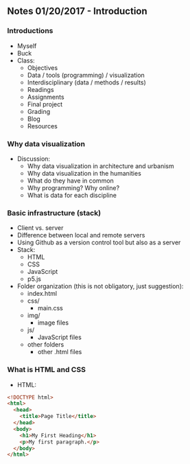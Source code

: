 ## Notes 01/20/2017 - Introduction

### Introductions
* Myself
* Buck
* Class:
  * Objectives
  * Data / tools (programming) / visualization
  * Interdisciplinary (data / methods / results)
  * Readings
  * Assignments
  * Final project
  * Grading
  * Blog
  * Resources

### Why data visualization
* Discussion:
  * Why data visualization in architecture and urbanism
  * Why data visualization in the humanities
  * What do they have in common
  * Why programming? Why online?
  * What is data for each discipline

### Basic infrastructure (stack)
* Client vs. server
* Difference between local and remote servers
* Using Github as a version control tool but also as a server
* Stack:
  * HTML
  * CSS
  * JavaScript
  * p5.js
* Folder organization (this is not obligatory, just suggestion):
  * index.html
  * css/
    * main.css
  * img/
    * image files
  * js/
    * JavaScript files
  * other folders
    * other .html files

### What is HTML and CSS
* HTML:
```html
<!DOCTYPE html>
<html>
  <head>
    <title>Page Title</title>
  </head>
  <body>
    <h1>My First Heading</h1>
    <p>My first paragraph.</p>
  </body>
</html>
```

